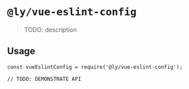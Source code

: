 # `@ly/vue-eslint-config`

> TODO: description

## Usage

```
const vueEslintConfig = require('@ly/vue-eslint-config');

// TODO: DEMONSTRATE API
```
